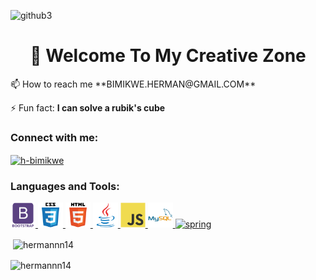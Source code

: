 <!-- <p align="center">
  <img src="https://github.com/matyo91/matyo91/raw/main/assets/github.gif" alt="Hi, I'm Herman 👋 I'm a 🚀 Software Developer 🚀>
</p> -->
![github3](https://user-images.githubusercontent.com/84743716/138579281-9f7ee038-09a9-4d1e-bf1a-8a169d86f291.gif)

<h1 align="center">👋 Welcome To My Creative Zone</h1>
📫 How to reach me **BIMIKWE.HERMAN@GMAIL.COM**

⚡ Fun fact:  **I can solve a rubik's cube**

<h3 align="left">Connect with me:</h3>
<p align="left">
<a href="https://linkedin.com/in/h-bimikwe" target="blank"><img align="center" src="https://raw.githubusercontent.com/rahuldkjain/github-profile-readme-generator/master/src/images/icons/Social/linked-in-alt.svg" alt="h-bimikwe" height="30" width="40" /></a>
</p>

<h3 align="left">Languages and Tools:</h3>
<p align="left"> <a href="https://getbootstrap.com" target="_blank"> <img src="https://raw.githubusercontent.com/devicons/devicon/master/icons/bootstrap/bootstrap-plain-wordmark.svg" alt="bootstrap" width="40" height="40"/> </a> <a href="https://www.w3schools.com/css/" target="_blank"> <img src="https://raw.githubusercontent.com/devicons/devicon/master/icons/css3/css3-original-wordmark.svg" alt="css3" width="40" height="40"/> </a> <a href="https://www.w3.org/html/" target="_blank"> <img src="https://raw.githubusercontent.com/devicons/devicon/master/icons/html5/html5-original-wordmark.svg" alt="html5" width="40" height="40"/> </a> <a href="https://www.java.com" target="_blank"> <img src="https://raw.githubusercontent.com/devicons/devicon/master/icons/java/java-original.svg" alt="java" width="40" height="40"/> </a> <a href="https://developer.mozilla.org/en-US/docs/Web/JavaScript" target="_blank"> <img src="https://raw.githubusercontent.com/devicons/devicon/master/icons/javascript/javascript-original.svg" alt="javascript" width="40" height="40"/> </a> <a href="https://www.mysql.com/" target="_blank"> <img src="https://raw.githubusercontent.com/devicons/devicon/master/icons/mysql/mysql-original-wordmark.svg" alt="mysql" width="40" height="40"/> </a> <a href="https://spring.io/" target="_blank"> <img src="https://www.vectorlogo.zone/logos/springio/springio-icon.svg" alt="spring" width="40" height="40"/> </a> </p>

<p>&nbsp;<img align="center" src="https://github-readme-stats.vercel.app/api?username=hermannn14&show_icons=true&locale=en" alt="hermannn14" /></p>

<p><img align="center" src="https://github-readme-streak-stats.herokuapp.com/?user=hermannn14&" alt="hermannn14" /></p>
